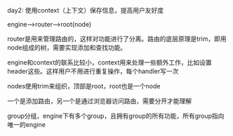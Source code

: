 day2: 使用context（上下文）保存信息，提高用户友好度

engine——>router——>root(node)

router是用来管理路由的，这样对功能进行了分离。路由的底层原理是trim，即用node组成的树，需要实现添加和查找功能。

engine和context的联系比较小，context用来处理一些额外工作，比如设置header这些。这样用户不用进行重复操作，每个handler写一次

nodes使用trim来组织，顶部是root，root也是一个node

一个是添加路由，另一个是通过浏览器访问路由，需要分开才能理解

group分组，engine下有多个group，且拥有group的所有功能，所有group指向唯一的engine